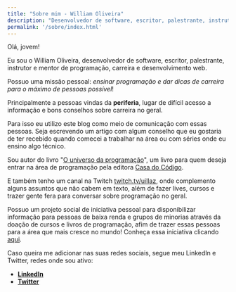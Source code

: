 ```yaml
---
title: "Sobre mim - William Oliveira"
description: "Desenvolvedor de software, escritor, palestrante, instrutor e mentor de programação, carreira e desenvolvimento web e tem mais."
permalink: '/sobre/index.html'
---
```


Olá, jovem!

Eu sou o William Oliveira, desenvolvedor de software, escritor, palestrante, instrutor e mentor de programação, carreira e desenvolvimento web.

Possuo uma missão pessoal: *ensinar programação e dar dicas de carreira para o máximo de pessoas possível*!

Principalmente a pessoas vindas da **periferia**, lugar de difícil acesso a informação e bons conselhos sobre carreira no geral.

Para isso eu utilizo este blog como meio de comunicação com essas pessoas. Seja escrevendo um artigo com algum conselho que eu gostaria de ter recebido quando comecei a trabalhar na área ou com séries onde eu ensino algo técnico.

Sou autor do livro "[O universo da programação](https://bit.ly/universo-da-programacao)", um livro para quem deseja entrar na área de programação pela editora [Casa do Código](https://casadocodigo.com.br).

E também tenho um canal na Twitch [twitch.tv/uillaz](https://twitch.tv/1ilhas), onde complemento alguns assuntos que não cabem em texto, além de fazer lives, cursos e trazer gente fera para conversar sobre programação no geral.

Possuo um projeto social de iniciativa pessoal para disponibilizar informação para pessoas de baixa renda e grupos de minorias através da doação de cursos e livros de programação, afim de trazer essas pessoas para a área que mais cresce no mundo! Conheça essa iniciativa clicando [aqui](/apoio-social/).

Caso queira me adicionar nas suas redes sociais, segue meu LinkedIn e Twitter, redes onde sou ativo:

- [**LinkedIn**](https://www.linkedin.com/in/william-oliveira/)
- [**Twitter**](https://twitter.com/1ilhas)
